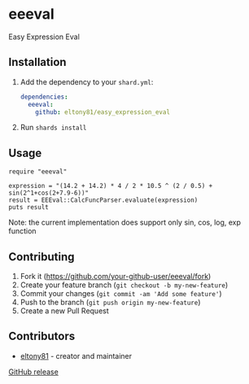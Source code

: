 # eeeval

Easy Expression Eval

## Installation

1. Add the dependency to your `shard.yml`:

   ```yaml
   dependencies:
     eeeval:
       github: eltony81/easy_expression_eval
   ```

2. Run `shards install`

## Usage

```crystal
require "eeeval"

expression = "(14.2 + 14.2) * 4 / 2 * 10.5 ^ (2 / 0.5) + sin(2^1+cos(2+7.9-6))"
result = EEEval::CalcFuncParser.evaluate(expression)
puts result
```
Note: the current implementation does support only sin, cos, log, exp function




## Contributing

1. Fork it (<https://github.com/your-github-user/eeeval/fork>)
2. Create your feature branch (`git checkout -b my-new-feature`)
3. Commit your changes (`git commit -am 'Add some feature'`)
4. Push to the branch (`git push origin my-new-feature`)
5. Create a new Pull Request

## Contributors

- [eltony81](https://github.com/eltony81) - creator and maintainer

[GitHub release](https://img.shields.io/github/v/release/eltony81/easy_expression_eval?display_name=tag)
